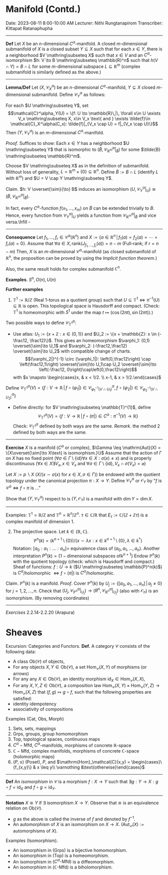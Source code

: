 # Manifold (Contd.)
Date: 2023-08-11 8:00-10:00 AM
Lecturer: Nithi Rungtanapirom
Transcriber: Kittapat Ratanaphupha

---

**Def** Let $X$ be an $n$-dimensional $C^\alpha$-manifold. A closed $m$-dimensional submanifold of $X$ is a closed subset $Y \subseteq X$ such that for each $x\in Y$, there is a neighborhood $V \mathring\subseteq X$ such that $x \in V$ and an $C^\alpha$-isomorphism $h: V \to B \mathring\subseteq \mathbb{R}^n$ such that $h(V \cap Y) = B \cap L$ for some $m$-dimensional subspace $L \subseteq \mathbb{R}^m$ (complex submanifold is similarly defined as the above.)

---

**Lemma/Def** Let $(X, \mathcal{C}^\alpha_X)$ be an $n$-dimensional $C^\alpha$-manifold, $Y \subseteq X$ closed $m$-dimensional submanifold. Define $\mathcal{C}^\alpha_{Y}$ as follows:

For each $U \mathring\subseteq Y$, set
$$\mathcal{C}^\alpha_Y(U) = \{f: U \to \mathbb{R}\,|\, \forall x\in U \exists V_x \mathring\subseteq X, x\in V_x \text{ and } \exists \tilde{f}\in \mathcal{C}_X^\alpha(C_x): \tilde{f}|_{V_x \cap U} = f|_{V_x \cap U}\}$$
Then $(Y, \mathcal{C}^\alpha_Y)$ is an $m$-dimensional $C^\alpha$-manifold.

*Proof*. Suffices to show:
Each $x \in Y$ has a neighborhood $U \mathring\subseteq Y$ that is isomorphic to $(\tilde{B}, \mathcal{C}^{\alpha}_{\mathbb{R}^m}|_{\tilde{B}})$ for some $\tilde{B} \mathring\subseteq \mathbb{R}^m$.

Choose $V \mathring\subseteq X$ as in the definition of submanifold.
Without loss of generality, $L = \mathbb{R}^m \times \{0\} \subseteq \mathbb{R}^n$.
Define $\tilde{B} := B \cap L$ (identify $L$ with $\mathbb{R}^m$) and $U = V \cap Y \mathring\subseteq Y$.

Claim. $h: V \overset{\sim}{\to} B$ induces an isomorphism $(U, \mathcal{C}^\alpha_Y|_U) \cong (\tilde{B}, \mathcal{C}^\alpha_{\mathbb{R}^m}|_{\tilde{B}})$.

In fact, every $C^\alpha$-function $f(x_1, \dots, x_m)$ on $\tilde{B}$ can be extended trivially to $B$.
Hence, every function from $\mathcal{C}^\alpha_Y|_U$ yields a function from $\mathcal{C}^\alpha_{\mathbb{R}^m}|_{\tilde{B}}$ and vice versa.\hfill $\square$

---

**Consequence** Let $f_1, \dots, f_r \in \mathcal{C}^\alpha(\mathbb{R}^n)$ and $X := \{a \in \mathbb{R}^n\,|\,f_1(a) = f_2(a) = \cdots = f_r(a) = 0\}$.
Assume that $\forall a \in X, \mathrm{rank}(J_{f_1,\dots,f_r}(a)) = n-m$ (Full-rank; if $r = n-m$)
Then, $X$ is an $m$-dimensional $\mathcal{C}^\alpha$-manifold (as closed submanifold of $\mathbb{R}^n$, the proposition can be proved by using the *Implicit function theorem*.)

Also, the same result holds for complex submanifold $\mathbb{C}^n$.

**Examples**. $S^n, O(n), U(n)$

**Further examples**

1. $\mathbb{T}^1 := \mathbb{R} / \mathbb{Z}$ (Real 1-torus as a quotient group) such that $U \subseteq \mathbb{T}^1 \iff \pi^{-1}(U) \subseteq \mathbb{R}$ is open. This topological space is Hausdorff and compact. (Check: $\mathbb{T}^1$ is homeomorphic with $S^1$ under the map $t \mapsto (\cos(2\pi t), \sin(2\pi t))$.)

Two possible ways to define $\mathcal{C}^\alpha_{\mathbb{T}^1}$:

- Use atlas: $U_1 := \{x + \mathbb{Z} : x \in (0,1)\}$ and $U_2 := \{x + \mathbb{Z}: x \in (-\frac12, \frac12)\}$. This gives an homeomorphism $\varphi_1: (0,1) \overset{\sim}\to U_1$ and $\varphi_2: (-\frac12,\frac12) \overset{\sim}\to U_2$ with compatible change of charts.
$$(\varphi_2|)^{-1} \circ (\varphi_1|): \left(0,\frac12\right) \cap \left(\frac12,1\right) \overset{\sim}\to U_1\cap U_2 \overset{\sim}\to \left(-\frac12, 0\right)\cap\left(0,\frac12\right)$$
with $x \mapsto \begin{cases}x, & x < 1/2. \\ x-1, & x > 1/2.\end{cases}$

Define $\mathcal{C}^\alpha_{\mathbb{T}^1}(V) = \{f: V \to \mathbb{R}\,|\, f\circ(\varphi_1|)\in \mathcal{C}^\alpha_{\varphi^{-1}_1(V\cap U_1)}, f\circ(\varphi_2|)\in \mathcal{C}^\alpha_{\varphi^{-1}_2(V\cap U_2)}\}$

- Define directly: for $V \mathring\subseteq \mathbb{T}^{1}$, define $$\mathcal{C}^\alpha_{\mathbb{T}^1}(V) = \{f: V \to \mathbb{R}\,|\, f\circ (\pi|) \in C^\alpha: \pi^{-1}(V) \to \mathbb{R}\}$$
Check: $\mathcal{C}^\alpha_{\mathbb{T}^1}$ defined by both ways are the same.
*Remark*. the method 2 defined by both ways are the same.

---

**Exercise** $X$ is a manifold ($C^\alpha$ or complex), $\Gamma \leq \mathrm{Aut}(X) = \{X\overset{\sim}\to X\text{ is isomorphism.}\}$
Assume that the action of $\Gamma$ on $X$ has no fixed point ($\forall \sigma \in \Gamma \setminus \{\mathrm{id}\} \forall x\in X: \sigma(x) \neq x$) and is properly discontinuous ($\forall x \in X \exists V_x, x \in V_x\text{ and }\forall \sigma \in \Gamma \setminus \{\mathrm{id}\}, V_x \cap \sigma(V_x) = \varnothing$)

Let $X := p\backslash X$ ($X / (x\sim \sigma(x)\text{ for }x\in X, \sigma \in \Gamma)$) be endowed with the quotient topology under the canonical projection $\pi: X\to Y$. Define $\mathcal{C}^\alpha_Y$ or $\mathcal{O}_Y$ by "$f$ is $\mathcal{C}^\alpha \iff f \circ \pi$ is ..."

Show that $(Y,\mathcal{C}^\alpha_Y)$ respect to is $(Y,\mathcal{O}_Y)$ is a manifold with $\dim Y = \dim X$.

---

Examples: $\mathbb{T}^1 = \mathbb{R}/\mathbb{Z}$ and $\mathbb{T}^n = \mathbb{R}^n / \mathbb{Z}^n$.
$\tau \in \mathbb{C}/\mathbb{R}$ that $E_\tau := \mathbb{C} / (\mathbb{Z} + \mathbb{Z}\tau)$ is a complex manifold of dimension 1.

2. The projective space. Let $k \in \{\mathbb{R}, \mathbb{C}\}$. $$\mathbb{P}^n(k) = (k^{n+1} \setminus\{0\}) / (x \sim \lambda x: x \in k^{n+1}\setminus\{0\}, \lambda \in k^*)$$
Notation: $[a_0: a_1: \dots : a_n] =$ equivalence class of $(a_0, a_1, \dots, a_n)$.
Another interpretation $P^n(k) = \{1-\text{dimensional subspaces of} k^{n+1}\}$
Endow $\mathbb{P}^n(k)$ with the quotient topology (check: which is Hausdorff and compact.)
Sheaf of functions: $f: U \to k$ ($U \mathring\subseteq \mathbb{P}^n(k)$) is $C^\alpha$/holomorphic $\iff f\circ(\pi|)$ is $C^\alpha$/holomorphic.

Claim. $\mathbb{P}^n(k)$ is a manifold.
*Proof*. Cover $\mathbb{P}^n(k)$ by $U_j := \{[a_0, a_1, \dots, a_n]\,|\,a_j \neq 0\}$ for $j = 1,2,\dots,n$.
Check that $(U_j,\mathcal{C}^\alpha_{\mathbb{P}^n}|_{U_j}) \to (R^n,\mathcal{C}^\alpha_{\mathbb{R}^n}|_{U_j})$ (also with $\mathcal{O}_n$) is an isomorphism.
(By removing coordinates)

---

*Exercises* 2.2.14-2.2.20 (Arapura)

# Sheaves

Excursion: Categories and Functors.
**Def.** A category $\mathcal{C}$ consists of the following data:

- A class $\mathrm{Ob}(\mathcal{C})$ of objects,
- For any objects $X,Y \in \mathrm{Ob}(\mathcal{C})$, a set $\mathrm{Hom}_\mathcal{C}(X,Y)$ of morphisms (or arrows)
- For any any $X \in \mathrm{Ob}(\mathcal{C})$, an identity morphism $\text{id}_X \in \mathrm{Hom}_{\mathcal{C}}(X,X)$,
- For any $X,Y,Z \in \mathrm{Ob}(\mathcal{C})$, a composition law $\mathrm{Hom}_\mathcal{C}(X,Y) \times \mathrm{Hom}_\mathcal{C}(Y,Z) \to \mathrm{Hom}_\mathcal{C}(X,Z)$ that $(f,g) \mapsto g\circ f$, such that the following properties are satisfied:
- identity idempotency
- associativity of compositions

Examples (Cat, Obs, Morph)

1. $\mathrm{Sets}$, sets, mappings
2. $\mathrm{Grps}$, groups, group homomorphism
3. $\mathrm{Top}$, topological spaces, continuous maps
4. $C^\alpha-\text{Mfd}$, $C^\alpha$-manifolds, morphisms of concrete $\mathbb{R}$-space
5. $\mathbb{C}-\text{Mfd}$, complex manifolds, morphisms of concrete $\mathbb{C}$-space (holomorphic maps)
6. $(P, \leq)$ (Poset), $P$, and $\mathrm{Hom}_\mathcal{C}(x,y) = \begin{cases}\{f_{x,y}\} & x \leq y\\ \varnothing &\text{otherwise}\end{cases}$

---

**Def** An *isomorphism* in $\mathcal{C}$ is a morphism $f: X \to Y$ such that $\exists g: Y \to X: g\circ f = \mathrm{id}_X$ and $f\circ g = \mathrm{id}_Y$.

---

**Notation** $X \cong Y$ if $\exists$ isomorphism $X \to Y$.
Observe that $\cong$ is an equivalence relation on $\mathrm{Ob}(\mathcal{C})$.

- $g$ as the above is called the inverse of $f$ and denoted by $f^{-1}$.
- An automorphism of $X$ is an isomorphism on $X \to X$. ($\mathrm{Aut}_\mathcal{C}(X) := \text{automorphisms of }X$).

Examples (Isomorphism).

- An isomorphism in $(\mathrm{Grps})$ is a bijective homomorphism.
- An isomorphism in $(\mathrm{Top})$ is a homeomorphism.
- An isomorphism in $(C^\alpha\text{-Mfd})$ is a diffeomorphism.
- An isomorphism in $(\mathbb{C}\text{-Mfd})$ is a biholomorphism.
